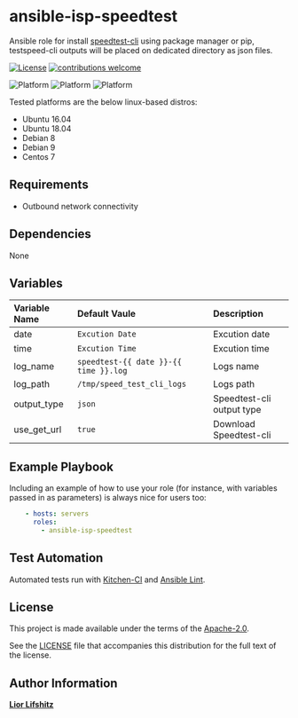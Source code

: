 # ansible-isp-speedtest

Ansible role for install [speedtest-cli][speedtestcli] using package manager or pip,
testspeed-cli outputs will be placed on dedicated directory as json files.

[![License](https://img.shields.io/badge/License-Apache%202.0-blue.svg?style=flat)](https://opensource.org/licenses/Apache-2.0)
[![contributions welcome](https://img.shields.io/badge/contributions-welcome-brightgreen.svg?style=flat)](https://github.com/liorlifshitz/ansible-isp-speedtest/issues)

![Platform](https://img.shields.io/badge/platform-ubuntu-dd4814.svg?style=flat)
![Platform](https://img.shields.io/badge/platform-debian-a80030.svg?style=flat)
![Platform](https://img.shields.io/badge/platform-centos-932279.svg?style=flat)
<!---![Platform](https://img.shields.io/badge/platform-redhat-cc0000.svg?style=flat)--->

Tested platforms are the below linux-based distros:

* Ubuntu 16.04
* Ubuntu 18.04
* Debian 8
* Debian 9
* Centos 7


## Requirements

* Outbound network connectivity


## Dependencies

None



## Variables

| Variable Name | Default Vaule                             | Description               |
|:--------------|:------------------------------------------|:--------------------------|
|date           | ```Excution Date```                       | Excution date             |
|time           | ```Excution Time```                       | Excution time             |
|log_name       | ```speedtest-{{ date }}-{{ time }}.log``` | Logs name                 |
|log_path       | ```/tmp/speed_test_cli_logs```            | Logs path                 |
|output_type    | ```json```                                | Speedtest-cli output type |
|use_get_url    | ```true```                                | Download  Speedtest-cli   |



## Example Playbook

Including an example of how to use your role (for instance, with variables passed in as parameters) is always nice for users too:
```yaml
    - hosts: servers
      roles:
        - ansible-isp-speedtest
```


## Test Automation

Automated tests run with [Kitchen-CI][kitchenci] and [Ansible Lint][ansiblelint].



## License

This project is made available under the terms of the [Apache-2.0][apache2].

See the [LICENSE][license] file that accompanies this distribution for the full text of the license.



## Author Information

**[Lior Lifshitz][liorlifshitz]**



[speedtestcli]: https://github.com/sivel/speedtest-cli
[kitchenci]: https://kitchen.ci
[apache2]: https://www.apache.org/licenses/LICENSE-2.0.html
[license]: https://github.com/liorlifshitz/ansible-isp-speedtest/blob/master/LICENSE
[liorlifshitz]: https://github.com/liorlifshitz
[ansiblelint]: https://docs.ansible.com/ansible-lint/
